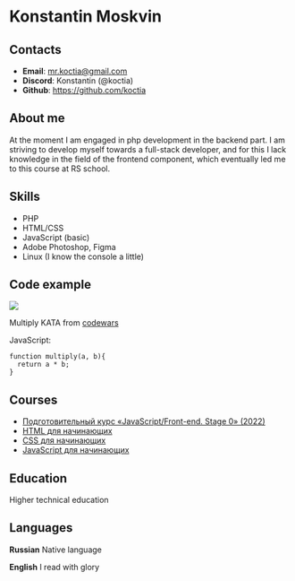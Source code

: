# Konstantin Moskvin
## Contacts
* **Email**: mr.koctia@gmail.com
* **Discord**: Konstantin (@koctia)
* **Github**: https://github.com/koctia

## About me
At the moment I am engaged in php development in the backend part. I am striving to develop myself towards a full-stack developer, and for this I lack knowledge in the field of the frontend component, which eventually led me to this course at RS school.

## Skills
* PHP
* HTML/CSS
* JavaScript (basic)
* Adobe Photoshop, Figma
* Linux (I know the console a little)

## Code example
[![](https://www.codewars.com/users/koctia-rss/badges/large?logo=false)](https://www.codewars.com/users/koctia-rss)

Multiply KATA from [codewars](https://www.codewars.com/kata/50654ddff44f800200000004)

JavaScript:

```
function multiply(a, b){
  return a * b;
}
```

## Courses
* [Подготовительный курс «JavaScript/Front-end. Stage 0» (2022)](https://rs.school/js-stage0/)
* [HTML для начинающих](https://ru.code-basics.com/languages/html)
* [CSS для начинающих](https://ru.code-basics.com/languages/css)
* [JavaScript для начинающих](https://ru.code-basics.com/languages/javascript)

## Education
Higher technical education

## Languages
**Russian** Native language

**English** I read with glory
